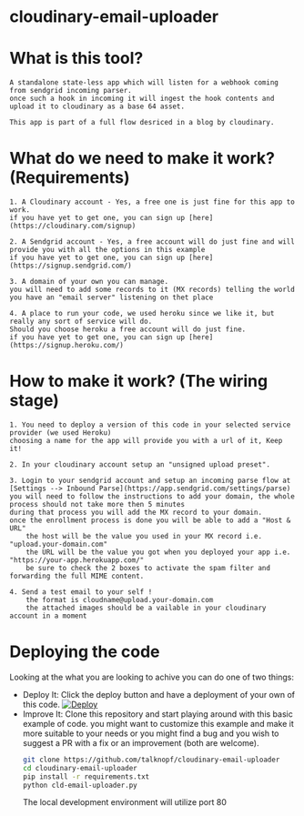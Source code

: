 # cloudinary-email-uploader

# What is this tool?
	A standalone state-less app which will listen for a webhook coming from sendgrid incoming parser.
	once such a hook in incoming it will ingest the hook contents and upload it to cloudinary as a base 64 asset.

	This app is part of a full flow desriced in a blog by cloudinary.

# What do we need to make it work? (Requirements)
	1. A Cloudinary account - Yes, a free one is just fine for this app to work.
	if you have yet to get one, you can sign up [here](https://cloudinary.com/signup)

	2. A Sendgrid account - Yes, a free account will do just fine and will provide you with all the options in this example
	if you have yet to get one, you can sign up [here](https://signup.sendgrid.com/)

	3. A domain of your own you can manage.
	you will need to add some records to it (MX records) telling the world you have an "email server" listening on thet place

	4. A place to run your code, we used heroku since we like it, but really any sort of service will do.
	Should you choose heroku a free account will do just fine.
	if you have yet to get one, you can sign up [here](https://signup.heroku.com/)

# How to make it work? (The wiring stage)
	1. You need to deploy a version of this code in your selected service provider (we used Heroku)
	choosing a name for the app will provide you with a url of it, Keep it!

	2. In your cloudinary account setup an "unsigned upload preset".

	3. Login to your sendgrid account and setup an incoming parse flow at [Settings --> Inbound Parse](https://app.sendgrid.com/settings/parse)
	you will need to follow the instructions to add your domain, the whole process should not take more then 5 minutes
	during that process you will add the MX record to your domain.
	once the enrollment process is done you will be able to add a "Host & URL"
		the host will be the value you used in your MX record i.e. "upload.your-domain.com"
		the URL will be the value you got when you deployed your app i.e. "https://your-app.herokuapp.com/"
		be sure to check the 2 boxes to activate the spam filter and forwarding the full MIME content.

	4. Send a test email to your self !
		the format is cloudname@upload.your-domain.com
		the attached images should be a vailable in your cloudinary account in a moment


# Deploying the code
Looking at the what you are looking to achive you can do one of two things:
- Deploy It:
	Click the deploy button and have a deployment of your own of this code.
	[![Deploy](https://www.herokucdn.com/deploy/button.svg)](https://heroku.com/deploy?template=https://github.com/talknopf/cloudinary-email-uploader)
- Improve It:
	Clone this repository and start playing around with this basic example of code.
	you might want to customize this example and make it more suitable to your needs
	or you might find a bug and you wish to suggest a PR with a fix or an improvement (both are welcome).
	```bash
	git clone https://github.com/talknopf/cloudinary-email-uploader
	cd cloudinary-email-uploader
	pip install -r requirements.txt
	python cld-email-uploader.py
	```
	The local development environment will utilize port 80
